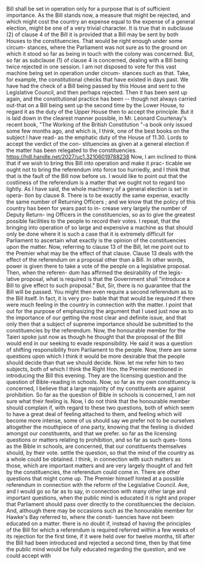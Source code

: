 Bill shall be set in operation only for a purpose that is of sufficient importance. As the Bill stands now, a measure that might be rejected, and which might cost the country an expense equal to the expense of a general election, might be one of a very trivial character. It is true that in subclause (2) of clause 4 of the Bill it is provided that a Bill may be sent by both Houses to the constituencies. That would be right enough under some circum- stances, where the Parliament was not sure as to the ground on which it stood so far as being in touch with the colony was concerned. But, so far as subclause (1) of clause 4 is concerned, dealing with a Bill being twice rejected in one session. I am not disposed to vote for this vast machine being set in operation under circum- stances such as that. Take, for example, the constitutional checks that have existed in days past. We have had the check of a Bill being passed by this House and sent to the Legislative Council, and then perhaps rejected. Then it has been sent up again, and the constitutional practice has been -- though not always carried out-that on a Bill being sent up the second time by the Lower House, to regard it as the duty of the Upper House then to accept the principle. But it is laid down in the clearest manner possible, in Mr. Leonard Courtenay's recent book, "The Working of the British Constitution "-a book only issued some few months ago, and which is, I think, one of the best books on the subject I have read- as the emphatic duty of the House of 11.30. Lords to accept the verdict of the con- stituencies as given at a general election if the matter has been relegated to the constituencies. https://hdl.handle.net/2027/uc1.32106019788238 Now, I am inclined to think that if we wish to bring this Bill into operation and make it prac- ticable we ought not to bring the referendum into force too hurriedly, and I think that that is the fault of the Bill now before us. I would like to point out that the costliness of the referendum is a matter that we ought not to regard too lightly. As I have said, the whole machinery of a general election is set in opera- tion by clause 8. There is to be exactly the same expense, exactly the same number of Returning Officers ; and we know that the policy of this country has been for years past to in- crease very largely the number of Deputy Return- ing Officers in the constituencies, so as to give the greatest possible facilities to the people to record their votes. I repeat, that the bringing into operation of so large and expensive a machine as that should only be done where it is such a case that it is extremely difficult for Parliament to ascertain what exactly is the opinion of the constituencies upon the matter. Now, referring to clause 13 of the Bill, let me point out to the Premier what may be the effect of that clause. Clause 13 deals with the effect of the referendum on a proposal other than a Bill. In other words, power is given there to take a vote of the people on a legislative proposal. Then, when the referen- dum has affirmed the desirability of the legis- lative proposal, what is required is that the Government shall "introduce a Bill to give effect to such proposal." But, Sir, there is no guarantee that the Bill will be passed. You might then even require a second referendum as to the Bill itself. In fact, it is very pro- bable that that would be required if there were much feeling in the country in connection with the matter. I point that out for the purpose of emphasizing the argument that I used just now as to the importance of our getting the most clear and definite issue, and that only then that a subject of supreme importance should be submitted to the constituencies by the referendum. Now, the honourable member for the Taieri spoke just now as though he thought that the proposal of the Bill would end in our seeking to evade responsibility. He said it was a question of shifting responsibility from Parliament to the people. Now, there are some questions upon which I think it would be more desirable that the people should decide than that we should decide. Now. let me refer him to two subjects, both of which I think the Right Hon. the Premier mentioned in introducing the Bill this evening. They are the licensing question and the question of Bible-reading in schools. Now, so far as my own constituency is concerned, I believe that a large majority of my constituents are against prohibition. So far as the question of Bible in schools is concerned, I am not sure what their feeling is. Now, I do not think that the honourable member should complain if, with regard to these two questions, both of which seem to have a great deal of feeling attached to them, and feeling which will become more intense, some of us should say we prefer not to be ourselves altogether the mouthpiece of one party, knowing that the feeling is divided amongst our constituents, and that we prefer. so far as the licensing questions or matters relating to prohibition, and so far as such ques- tions as the Bible in schools, are concerned, that our constituents themselves should, by their vote. settle the question, so that the mind of the country as a whole could be obtained. I think, in connection with such matters as those, which are important matters and are very largely thought of and felt by the constituencies, the referendum could come in. There are other questions that might come up. The Premier himself hinted at a possible referendum in connection with the reform of the Legislative Council. Ave, and I would go so far as to say, in connection with many other large and important questions, when the public mind is educated it is right and proper that Parliament should pass over directly to the constituencies the decision. And, although there may be occasions such as the honourable member for Hawke's Bay referred to, where the consti- tuencies have not been educated on a matter. there is no doubt if, instead of having the principles of the Bill for which a referendum is required referred within a few weeks of its rejection for the first time, if it were held over for twelve months, till after the Bill had been introduced and rejected a second time, then by that time the public mind would be fully educated regarding the question, and we could accept with 